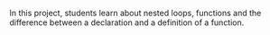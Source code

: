 In this project, students learn about nested loops, functions and the difference between a declaration and a definition of a function.